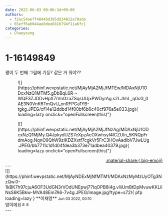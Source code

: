 ```yaml
---
date: 2022-06-03 00:06:34+09:00
authors:
  - f2ac54aeff4844bd395dd34812a78ada
  - 65eff6ab044ae8dea6816794f11a6fc1
categories:
  - Chaeyoung
---
```


# 1-16149849

<div class="post-container" markdown="1">
<div class="content-container md-sidebar__scrollwrap" markdown="1">

꽹이 두 번째 그림에 기둥? 같은 거 뭐야??
<figure markdown="1">
![](https://phinf.wevpstatic.net/MjAyMjA2MjJfMTEw/MDAxNjU1ODcxNzQ1MTM5.gDbBqL6R--WQF3ZJDDvHpX7rVnGzaZSqsUUjxPWDyrAg.s2LJhhL_q0cG_0AE3N0VnK6TmQvU_onRFPGa1YB-tgkg.JPEG/cf14e12ddbd14f00bf6b6c40cf976a5e033.jpg){ loading=lazy onclick="openFullscreen(this)"}
</figure>

<figure markdown="1">
![](https://phinf.wevpstatic.net/MjAyMjA2MjJfNzAg/MDAxNjU1ODcxNzQ1MjMy.Q4JpkydUZS7eXpzAcOXwhsyf4lCZUIn_5KNQpFrdmAog.NqnO9QhW9zIKDZXxtf7cgkVr5FrC3HOvAadIbV7JwLUg.JPEG/bb7711c1d1d04fdea3b373e71adbea40379.jpg){ loading=lazy onclick="openFullscreen(this)"}
</figure>


</div>
</div>

<div style="text-align: right;" markdown="1">
<a href="https://weverse.io/fromis9/fanpost/1-16149849" style="text-align: right;">:material-share:{.big-emoji}</a>
</div>
---

<div class="comments-container md-sidebar__scrollwrap" markdown="1">
<div class="comment" markdown="1">
<div class='id-container' markdown="1">
![](https://phinf.wevpstatic.net/MjAyNDExMjNfMTM1/MDAxNzMyMzUyOTg3NzQw.0-1kBK7h97cjuA6OF3UdGN3rVOdUNEpwj77IqOPB6i4g.vliiUmBtDpMvuwKKLiINsS6K5Bkw-MVA48Em7A6-7v4g.JPEG/image.jpg?type=s72){ pfp loading=lazy }
**<span class="artist">이채영</span>** <small>Jun 03 2022, 00:10</small><br>
</div>
<div class='comment-body' markdown="1">
밤이에요ㅎㅎ
</div>
</div>
</div>
---
